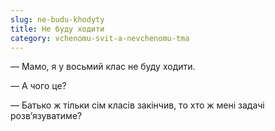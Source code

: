 ```yaml
---
slug: ne-budu-khodyty
title: Не буду ходити
category: vchenomu-svit-a-nevchenomu-tma
---
```

— Мамо, я у восьмий клас не буду ходити.

— А чого це?

— Батько ж тільки сім класів закінчив, то хто ж мені задачі розв’язуватиме?
